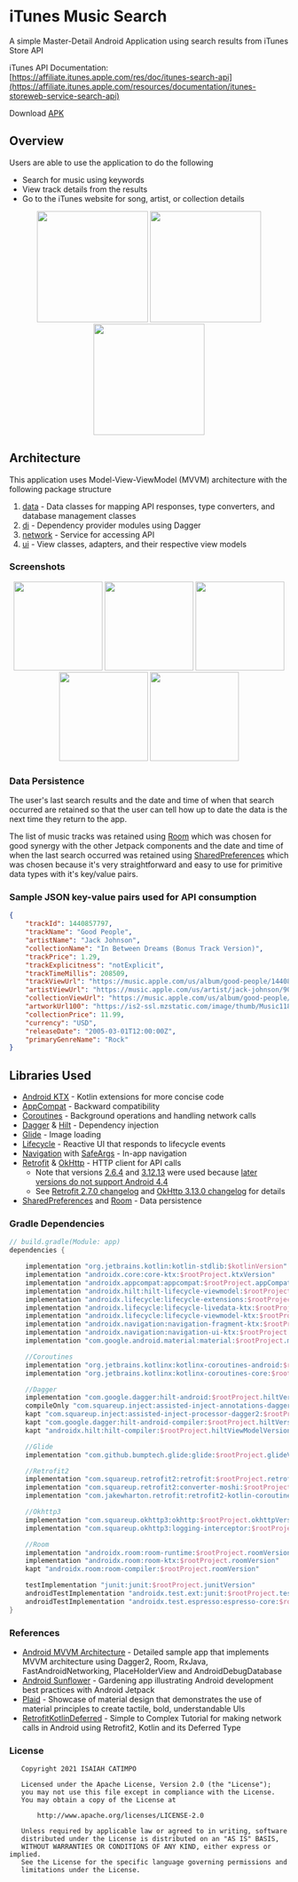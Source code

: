 # iTunes Music Search
A simple Master-Detail Android Application using search results from iTunes Store API

iTunes API Documentation: [https://affiliate.itunes.apple.com/res/doc/itunes-search-api](https://affiliate.itunes.apple.com/resources/documentation/itunes-storeweb-service-search-api)

Download [APK](https://drive.google.com/file/d/1sGrhfL-Ve-Cy5_lJOIcolBn1edz22qLj/view?usp=sharing)

## Overview
Users are able to use the application to do the following
* Search for music using keywords
* View track details from the results
* Go to the iTunes website for song, artist, or collection details

<p align="center">
  <img src="https://github.com/jhaiasi/iTunes-Music-Search/blob/dev/screenshots/home.gif" width="200">
  <img src="https://github.com/jhaiasi/iTunes-Music-Search/blob/dev/screenshots/details.gif" width="200">
  <img src="https://github.com/jhaiasi/iTunes-Music-Search/blob/dev/screenshots/search.gif" width="200">
</p>

## Architecture
This application uses Model-View-ViewModel (MVVM) architecture with the following package structure
1. [data](https://github.com/jhaiasi/iTunes-Music-Search/tree/dev/app/src/main/java/com/jhaiasi/itunesmusicsearch/data) - Data classes for mapping API responses, type converters, and database management classes
2. [di](https://github.com/jhaiasi/iTunes-Music-Search/tree/dev/app/src/main/java/com/jhaiasi/itunesmusicsearch/di) - Dependency provider modules using Dagger
3. [network](https://github.com/jhaiasi/iTunes-Music-Search/tree/dev/app/src/main/java/com/jhaiasi/itunesmusicsearch/network) - Service for accessing API
4. [ui](https://github.com/jhaiasi/iTunes-Music-Search/tree/dev/app/src/main/java/com/jhaiasi/itunesmusicsearch/ui) - View classes, adapters, and their respective view models

### Screenshots
<p align="center">
  <img src="https://github.com/jhaiasi/iTunes-Music-Search/blob/dev/screenshots/home.png" width="160">
  <img src="https://github.com/jhaiasi/iTunes-Music-Search/blob/dev/screenshots/search.png" width="160">
  <img src="https://github.com/jhaiasi/iTunes-Music-Search/blob/dev/screenshots/details.png" width="160">
  <img src="https://github.com/jhaiasi/iTunes-Music-Search/blob/dev/screenshots/no-results.png" width="160">
  <img src="https://github.com/jhaiasi/iTunes-Music-Search/blob/dev/screenshots/explicit.png" width="160">
</p>

### Data Persistence
The user's last search results and the date and time of when that search occurred are retained so that the user can tell how up to date the data is the next time they return to the app.

The list of music tracks was retained using [Room](https://developer.android.com/jetpack/androidx/releases/room) which was chosen for good synergy with the other Jetpack components and the date and time of when the last search occurred was retained using [SharedPreferences](https://developer.android.com/reference/android/content/SharedPreferences) which was chosen because it's very straightforward and easy to use for primitive data types with it's key/value pairs.

### Sample JSON key-value pairs used for API consumption
```json
{
    "trackId": 1440857797,
    "trackName": "Good People",
    "artistName": "Jack Johnson",
    "collectionName": "In Between Dreams (Bonus Track Version)",
    "trackPrice": 1.29,
    "trackExplicitness": "notExplicit",
    "trackTimeMillis": 208509,
    "trackViewUrl": "https://music.apple.com/us/album/good-people/1440857781?i=1440857797&uo=4",
    "artistViewUrl": "https://music.apple.com/us/artist/jack-johnson/909253?uo=4",
    "collectionViewUrl": "https://music.apple.com/us/album/good-people/1440857781?i=1440857797&uo=4",
    "artworkUrl100": "https://is2-ssl.mzstatic.com/image/thumb/Music118/v4/24/46/97/24469731-f56f-29f6-67bd-53438f59ebcb/source/100x100bb.jpg",
    "collectionPrice": 11.99,
    "currency": "USD",
    "releaseDate": "2005-03-01T12:00:00Z",
    "primaryGenreName": "Rock"
}
```

## Libraries Used
* [Android KTX](https://developer.android.com/kotlin/ktx) - Kotlin extensions for more concise code
* [AppCompat](https://developer.android.com/topic/libraries/support-library/packages#v7-appcompat) - Backward compatibility
* [Coroutines](https://kotlinlang.org/docs/coroutines-overview.html) - Background operations and handling network calls
* [Dagger](https://dagger.dev/) & [Hilt](https://developer.android.com/training/dependency-injection/hilt-android) - Dependency injection
* [Glide](https://bumptech.github.io/glide/) - Image loading
* [Lifecycle](https://developer.android.com/topic/libraries/architecture/lifecycle) - Reactive UI that responds to lifecycle events
* [Navigation](https://developer.android.com/guide/navigation) with [SafeArgs](https://developer.android.com/jetpack/androidx/releases/navigation#safe_args) - In-app navigation
* [Retrofit](https://square.github.io/retrofit/) & [OkHttp](https://square.github.io/okhttp/) - HTTP client for API calls
    * Note that versions [2.6.4](https://github.com/square/retrofit/blob/master/CHANGELOG.md#version-264-2020-01-02) and [3.12.13](https://square.github.io/okhttp/changelog_3x/#version-31213) were used because [later versions do not support Android 4.4](https://github.com/square/okhttp/issues/4481)
    * See [Retrofit 2.7.0 changelog](https://github.com/square/retrofit/blob/master/CHANGELOG.md#version-270-2019-12-09) and [OkHttp 3.13.0 changelog](https://square.github.io/okhttp/changelog_3x/#version-3130) for details
* [SharedPreferences](https://developer.android.com/reference/android/content/SharedPreferences) and [Room](https://developer.android.com/jetpack/androidx/releases/room) - Data persistence

### Gradle Dependencies
```kotlin
// build.gradle(Module: app)
dependencies {

    implementation "org.jetbrains.kotlin:kotlin-stdlib:$kotlinVersion"
    implementation "androidx.core:core-ktx:$rootProject.ktxVersion"
    implementation "androidx.appcompat:appcompat:$rootProject.appCompatVersion"
    implementation "androidx.hilt:hilt-lifecycle-viewmodel:$rootProject.hiltViewModelVersion"
    implementation "androidx.lifecycle:lifecycle-extensions:$rootProject.lifecycleVersion"
    implementation "androidx.lifecycle:lifecycle-livedata-ktx:$rootProject.lifecycleVersion"
    implementation "androidx.lifecycle:lifecycle-viewmodel-ktx:$rootProject.lifecycleVersion"
    implementation "androidx.navigation:navigation-fragment-ktx:$rootProject.navigationVersion"
    implementation "androidx.navigation:navigation-ui-ktx:$rootProject.navigationVersion"
    implementation "com.google.android.material:material:$rootProject.materialVersion"

    //Coroutines
    implementation "org.jetbrains.kotlinx:kotlinx-coroutines-android:$rootProject.coroutineVersion"
    implementation "org.jetbrains.kotlinx:kotlinx-coroutines-core:$rootProject.coroutineVersion"

    //Dagger
    implementation "com.google.dagger:hilt-android:$rootProject.hiltVersion"
    compileOnly "com.squareup.inject:assisted-inject-annotations-dagger2:$rootProject.daggerVersion"
    kapt "com.squareup.inject:assisted-inject-processor-dagger2:$rootProject.daggerVersion"
    kapt "com.google.dagger:hilt-android-compiler:$rootProject.hiltVersion"
    kapt "androidx.hilt:hilt-compiler:$rootProject.hiltViewModelVersion"

    //Glide
    implementation "com.github.bumptech.glide:glide:$rootProject.glideVersion"

    //Retrofit2
    implementation "com.squareup.retrofit2:retrofit:$rootProject.retrofitVersion"
    implementation "com.squareup.retrofit2:converter-moshi:$rootProject.retrofitVersion"
    implementation "com.jakewharton.retrofit:retrofit2-kotlin-coroutines-adapter:$rootProject.retrofitCoroutineAdapterVersion"

    //Okhttp3
    implementation "com.squareup.okhttp3:okhttp:$rootProject.okhttpVersion"
    implementation "com.squareup.okhttp3:logging-interceptor:$rootProject.okhttpVersion"

    //Room
    implementation "androidx.room:room-runtime:$rootProject.roomVersion"
    implementation "androidx.room:room-ktx:$rootProject.roomVersion"
    kapt "androidx.room:room-compiler:$rootProject.roomVersion"

    testImplementation "junit:junit:$rootProject.junitVersion"
    androidTestImplementation "androidx.test.ext:junit:$rootProject.testExtVersion"
    androidTestImplementation "androidx.test.espresso:espresso-core:$rootProject.testEspressoVersion"
}
```

### References
* [Android MVVM Architecture](https://github.com/MindorksOpenSource/android-mvvm-architecture) - Detailed sample app that implements MVVM architecture using Dagger2, Room, RxJava, FastAndroidNetworking, PlaceHolderView and AndroidDebugDatabase
* [Android Sunflower](https://github.com/android/sunflower) - Gardening app illustrating Android development best practices with Android Jetpack
* [Plaid](https://github.com/nickbutcher/plaid) - Showcase of material design that demonstrates the use of material principles to create tactile, bold, understandable UIs
* [RetrofitKotlinDeferred](https://github.com/navi25/RetrofitKotlinDeferred) - Simple to Complex Tutorial for making network calls in Android using Retrofit2, Kotlin and its Deferred Type

### License
```
   Copyright 2021 ISAIAH CATIMPO

   Licensed under the Apache License, Version 2.0 (the "License");
   you may not use this file except in compliance with the License.
   You may obtain a copy of the License at

       http://www.apache.org/licenses/LICENSE-2.0

   Unless required by applicable law or agreed to in writing, software
   distributed under the License is distributed on an "AS IS" BASIS,
   WITHOUT WARRANTIES OR CONDITIONS OF ANY KIND, either express or implied.
   See the License for the specific language governing permissions and
   limitations under the License.
```